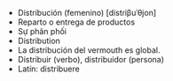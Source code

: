 - Distribución (femenino) [distɾiβuˈθjon]
- Reparto o entrega de productos
- Sự phân phối
- Distribution
- La distribución del vermouth es global.
- Distribuir (verbo), distribuidor (persona)
- Latín: distribuere